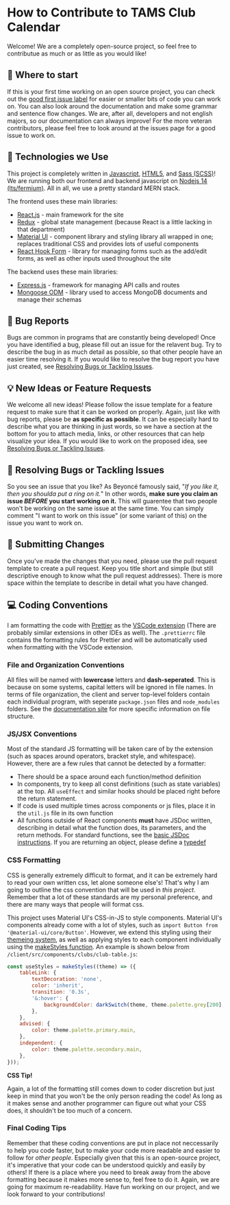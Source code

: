 # How to Contribute to TAMS Club Calendar

Welcome! We are a completely open-source project, so feel free to contributue as much or as little as you would like! 

## :flight_departure: Where to start

If this is your first time working on an open source project, you can check out the [good first issue label](https://github.com/MichaelZhao21/tams-club-cal/issues?q=is%3Aopen+is%3Aissue+label%3A%22good+first+issue%22) for easier or smaller bits of code you can work on. You can also look around the documentation and make some grammar and sentence flow changes. We are, after all, developers and not english majors, so our documentation can always improve! For the more veteran contributors, please feel free to look around at the issues page for a good issue to work on.

## :floppy_disk: Technologies we Use

This project is completely written in [Javascript](https://www.javascript.com/), [HTML5](https://html.com/html5/), and [Sass (SCSS)](https://sass-lang.com/)! We are running both our frontend and backend javascript on [Nodejs 14 (lts/fermium)](https://nodejs.org/en/). All in all, we use a pretty standard MERN stack.

The frontend uses these main libraries:

-   [React.js](https://reactjs.org/) - main framework for the site
-   [Redux](https://redux.js.org/) - global state management (because React is a little lacking in that department)
-   [Material UI](https://material-ui.com) - component library and styling library all wrapped in one; replaces traditional CSS and provides lots of useful components
-   [React Hook Form](https://react-hook-form.com/) - library for managing forms such as the add/edit forms, as well as other inputs used throughout the site

The backend uses these main libraries:

-   [Express.js](https://expressjs.com/) - framework for managing API calls and routes
-   [Mongoose ODM](https://mongoosejs.com/) - library used to access MongoDB documents and manage their schemas

## :ant: Bug Reports

Bugs are common in programs that are constantly being developed! Once you have identified a bug, please fill out an issue for the relavent bug. Try to describe the bug in as much detail as possible, so that other people have an easier time resolving it. If you would like to resolve the bug report you have just created, see [Resolving Bugs or Tackling Issues](#resolving-bugs-or-tackling-issues).

## :bulb: New Ideas or Feature Requests

We welcome all new ideas! Please follow the issue template for a feature request to make sure that it can be worked on properly. Again, just like with bug reports, please be **as specific as possible**. It can be especially hard to describe what you are thinking in just words, so we have a section at the bottom for you to attach media, links, or other resources that can help visualize your idea. If you would like to work on the proposed idea, see [Resolving Bugs or Tackling Issues](#resolving-bugs-or-tackling-issues).

## :open_book: Resolving Bugs or Tackling Issues

So you see an issue that you like? As Beyoncé famously said, "_If you like it, then you shoulda put a ring on it._" In other words, **make sure you claim an issue _BEFORE_ you start working on it.** This will guarentee that two people won't be working on the same issue at the same time. You can simply comment "I want to work on this issue" (or some variant of this) on the issue you want to work on.

## :pencil: Submitting Changes

Once you've made the changes that you need, please use the pull request template to create a pull request. Keep you title short and simple (but still descriptive enough to know what the pull request addresses). There is more space within the template to describe in detail what you have changed.

## :computer: Coding Conventions

I am formatting the code with [Prettier](https://prettier.io/) as the [VSCode extension](https://marketplace.visualstudio.com/items?itemName=esbenp.prettier-vscode) (There are probably similar extensions in other IDEs as well). The `.prettierrc` file contains the
formatting rules for Prettier and will be automatically used when formatting with the VSCode extension.

### File and Organization Conventions

All files will be named with **lowercase** letters and **dash-seperated**. This is because on some systems, capital letters will be ignored in file names. In terms of file organization, the client and server top-level folders contain each individual program, with
seperate `package.json` files and `node_modules` folders. See the [documentation site](https://docs.tams.club) for more specific
information on file structure.

### JS/JSX Conventions

Most of the standard JS formatting will be taken care of by the extension (such as spaces around operators, bracket style, and whitespace). However, there are a few rules that cannot be detected by a formatter:

- There should be a space around each function/method definition
- In components, try to keep all const definitions (such as state variables) at the top. All `useEffect` and similar hooks should be placed right before the return statement.
- If code is used multiple times across components or js files, place it in the `util.js` file in its own function
- All functions outside of React components **must** have JSDoc written, describing in detail what the function does, its parameters, and the return methods. For standard functions, see the [basic JSDoc instructions](https://jsdoc.app/about-getting-started.html). If you are returning an object, please define a [typedef](https://jsdoc.app/tags-typedef.html)

### CSS Formatting

CSS is generally extremely difficult to format, and it can be extremely hard to read your own written css, let alone someone else's! That's why I am going to outline the css convention that will be used in _this project_. Remember that a lot of these standards are my personal preference, and there are many ways that people will format css.

This project uses Material UI's CSS-in-JS to style components. Material UI's components already come with a lot of styles, such as `import Button from '@material-ui/core/Button'`. However, we extend this styling using their [themeing system](https://material-ui.com/customization/theming/), as well as applying styles to each component individually using the [makeStyles function](https://material-ui.com/styles/api/#makestyles-styles-options-hook). An example is shown below from `/client/src/components/clubs/club-table.js`:

```js
const useStyles = makeStyles((theme) => ({
    tableLink: {
        textDecoration: 'none',
        color: 'inherit',
        transition: '0.3s',
        '&:hover': {
            backgroundColor: darkSwitch(theme, theme.palette.grey[200], theme.palette.grey[700]),
        },
    },
    advised: {
        color: theme.palette.primary.main,
    },
    independent: {
        color: theme.palette.secondary.main,
    },
}));
```

**CSS Tip!**

Again, a lot of the formatting still comes down to coder discretion but just keep in mind that you won't be the only person reading the code! As long as it makes sense and another programmer can figure out what your CSS does, it shouldn't be too much of a concern.

### Final Coding Tips

Remember that these coding conventions are put in place not neccessarily to help you code faster, but to make your code more readable and easier to follow for *other people*. Especially given that this is an open-source project, it's imperative that your code can be understood quickly and easily by others! If there is a place where you need to break away from the above formatting because it makes more sense to, feel free to do it. Again, we are going for maximum re-readability. Have fun working on our project, and we look forward to your contributions!